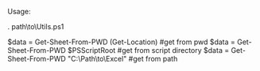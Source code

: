 Usage:

. path\to\Utils.ps1

$data = Get-Sheet-From-PWD (Get-Location)      #get from pwd
$data = Get-Sheet-From-PWD $PSScriptRoot       #get from script directory
$data = Get-Sheet-From-PWD "C:\Path\to\Excel\" #get from path
